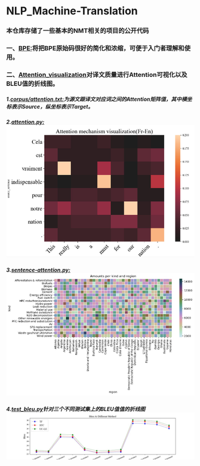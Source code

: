 # NLP_Machine-Translation
### 本仓库存储了一些基本的NMT相关的项目的公开代码
### 一、[BPE:](https://github.com/Shajiu/NLP_Machine-Translation/tree/master/BPE)将把BPE原始码很好的简化和浓缩，可便于入门者理解和使用。
### 二、[Attention_visualization](https://github.com/Shajiu/NLP_Machine-Translation/tree/master/Attention_visualization)对译文质量进行Attention可视化以及BLEU值的折线图。
##### 1.[corpus/attention.txt:](https://github.com/Shajiu/NLP_Machine-Translation/blob/master/Attention_visualization/corpus/attention.txt)为源文跟译文对应词之间的Attention矩阵值，其中横坐标表示Source，纵坐标表示Target。
##### 2.[attention.py:](https://github.com/Shajiu/NLP_Machine-Translation/blob/master/Attention_visualization/attention.py)![针对源语言和目标语言画出Attention注意机制图像。](https://github.com/Shajiu/NLP_Machine-Translation/blob/master/Attention_visualization/Fr-En.jpg)
##### 3.[sentence-attention.py:](https://github.com/Shajiu/NLP_Machine-Translation/blob/master/Attention_visualization/sentence-attention.py)![Attention](https://github.com/Shajiu/NLP_Machine-Translation/blob/master/Attention_visualization/sns_heatmap_normal.jpg)
##### 4.[test_bleu.py](https://github.com/Shajiu/NLP_Machine-Translation/blob/master/Attention_visualization/test_bleu.py)针对三个不同测试集上的BLEU值值的折线图![x](https://github.com/Shajiu/NLP_Machine-Translation/blob/master/Attention_visualization/easyplot.jpg)
